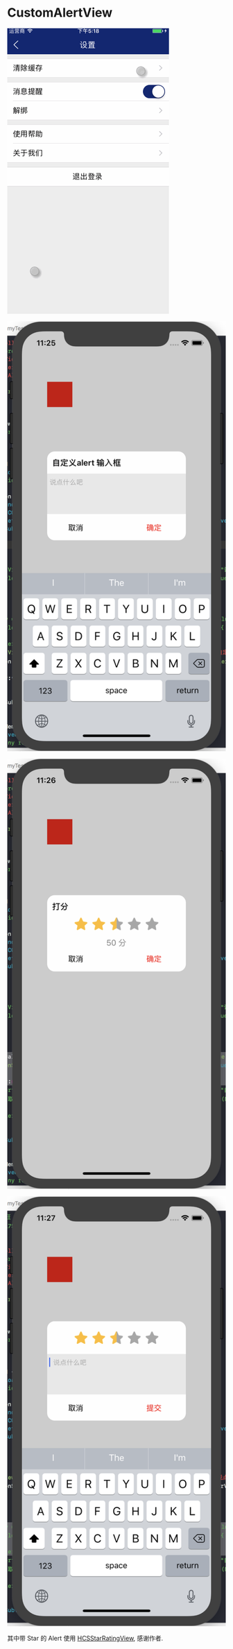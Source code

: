 # CustomAlertView
![AlertView](https://raw.githubusercontent.com/dongjiawang/CustomAlertView/master/images/2017-04-06.gif)

![TextAlertView](https://raw.githubusercontent.com/dongjiawang/CustomAlertView/master/images/TextAlert.png)

![StarAlertView](https://raw.githubusercontent.com/dongjiawang/CustomAlertView/master/images/StarAlert.png)

![StarTextAlertView](https://raw.githubusercontent.com/dongjiawang/CustomAlertView/master/images/StarTextAlert.png)


其中带 Star 的 Alert 使用 [HCSStarRatingView](https://github.com/hsousa/HCSStarRatingView), 感谢作者.
